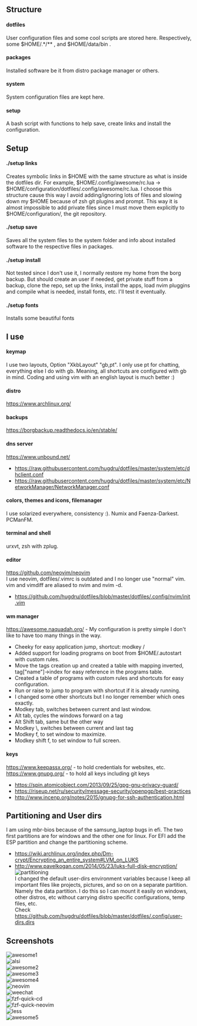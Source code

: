 ## Structure ##
#### dotfiles ####
User configuration files and some cool scripts are stored here. Respectively, some $HOME/.\*/\*\* , and $HOME/data/bin .

#### packages ####
Installed software be it from distro package manager or others.

#### system ####
System configuration files are kept here.

#### setup ####
A bash script with functions to help save, create links and install the configuration.

## Setup ##
#### ./setup links ####
Creates symbolic links in $HOME with the same structure as what is inside the dotfiles dir. For example, $HOME/.config/awesome/rc.lua -> $HOME/configuration/dotfiles/.config/awesome/rc.lua.
I choose this structure cause this way I avoid adding/ignoring lots of files and slowing down my $HOME because of zsh git plugins and prompt.
This way it is almost impossible to add private files since I must move them explicitly to $HOME/configuration/, the git repository.
#### ./setup save ####
Saves all the system files to the system folder and info about installed software to the respective files in packages.
#### ./setup install ####
Not tested since I don't use it, I normally restore my home from the borg backup.
But should create an user if needed, get private stuff from a backup, clone the repo, set up the links,
install the apps, load nvim pluggins and compile what is needed, install fonts, etc. I'll test it eventually.
#### ./setup fonts ####
Installs some beautiful fonts

## I use ##
#### keymap ####
I use two layouts, Option "XkbLayout" "gb,pt". I only use pt for chatting, everything else I do with gb. Meaning, all shortcuts are configured with gb in mind. Coding and using vim with an english layout is much better :)

#### distro ####
https://www.archlinux.org/

#### backups ####
https://borgbackup.readthedocs.io/en/stable/

#### dns server ####
https://www.unbound.net/
* https://raw.githubusercontent.com/hugdru/dotfiles/master/system/etc/dhclient.conf
* https://raw.githubusercontent.com/hugdru/dotfiles/master/system/etc/NetworkManager/NetworkManager.conf

#### colors, themes and icons, filemanager ####
I use solarized everywhere, consistency :). Numix and Faenza-Darkest. PCManFM.

#### terminal and shell ####
urxvt, zsh with zplug.

#### editor ####
https://github.com/neovim/neovim <br>
I use neovim, dotfiles/.vimrc is outdated and I no longer use "normal" vim. vim and vimdiff are aliased to nvim and nvim -d.
* https://github.com/hugdru/dotfiles/blob/master/dotfiles/.config/nvim/init.vim

#### wm manager ####
https://awesome.naquadah.org/ - My configuration is pretty simple I don't like to have too many things in the way.
  * Cheeky for easy application jump, shortcut: modkey /
  * Added support for loading programs on boot from $HOME/.autostart with custom rules.
  * Move the tags creation up and created a table with mapping inverted, tag["name"]->index for easy reference in the programs table.
  * Created a table of programs with custom rules and shortcuts for easy configuration.
  * Run or raise to jump to program with shortcut if it is already running.
  * I changed some other shortcuts but I no longer remember which ones exactly.
   * Modkey tab, switches between current and last window.
   * Alt tab, cycles the windows forward on a tag
   * Alt Shift tab, same but the other way
   * Modkey \\, switches between current and last tag
   * Modkey f, to set window to maximize.
   * Modkey shift f, to set window to full screen.

#### keys ####
https://www.keepassx.org/ - to hold credentials for websites, etc.<br>
https://www.gnupg.org/ - to hold all keys including git keys
* https://spin.atomicobject.com/2013/09/25/gpg-gnu-privacy-guard/
* https://riseup.net/ru/security/message-security/openpgp/best-practices
* http://www.incenp.org/notes/2015/gnupg-for-ssh-authentication.html

## Partitioning and User dirs ##
I am using mbr-bios because of the samsung_laptop bugs in efi. The two first partitions are for windows and the other one for linux.
For EFI add the ESP partition and change the partitioning scheme.
* https://wiki.archlinux.org/index.php/Dm-crypt/Encrypting_an_entire_system#LVM_on_LUKS
* http://www.pavelkogan.com/2014/05/23/luks-full-disk-encryption/
![partitioning](https://github.com/hugdru/dotfiles/blob/master/partitioning.png) <br>
I changed the default user-dirs environment variables because I keep all important files like projects, pictures, and so on on a separate partition. Namely the data partition. I do this so I can mount it easily on windows, other distros, etc without carrying distro specific configurations, temp files, etc. <br>
Check https://github.com/hugdru/dotfiles/blob/master/dotfiles/.config/user-dirs.dirs

## Screenshots ##
![awesome1](https://github.com/hugdru/dotfiles/blob/master/screenshots/awesome1.png) <br>
![alsi](https://github.com/hugdru/dotfiles/blob/master/screenshots/alsi.png) <br>
![awesome2](https://github.com/hugdru/dotfiles/blob/master/screenshots/awesome2.png) <br>
![awesome3](https://github.com/hugdru/dotfiles/blob/master/screenshots/awesome3.png) <br>
![awesome4](https://github.com/hugdru/dotfiles/blob/master/screenshots/awesome4.png) <br>
![neovim](https://github.com/hugdru/dotfiles/blob/master/screenshots/neovim.png) <br>
![weechat](https://github.com/hugdru/dotfiles/blob/master/screenshots/weechat.png) <br>
![fzf-quick-cd](https://github.com/hugdru/dotfiles/blob/master/screenshots/fzf-quick-cd.png) <br>
![fzf-quick-neovim](https://github.com/hugdru/dotfiles/blob/master/screenshots/fzf-quick-neovim.png) <br>
![less](https://github.com/hugdru/dotfiles/blob/master/screenshots/less.png) <br>
![awesome5](https://github.com/hugdru/dotfiles/blob/master/screenshots/awesome5.png) <br>
